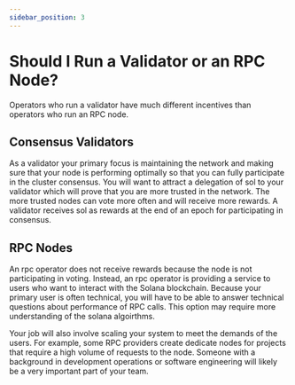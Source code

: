 ```yaml
---
sidebar_position: 3
---
```


# Should I Run a Validator or an RPC Node?

Operators who run a validator have much different incentives than operators who run an RPC node.

## Consensus Validators

As a validator your primary focus is maintaining the network and making sure that your node is performing optimally so that you can fully participate in the cluster consensus.  You will want to attract a delegation of sol to your validator which will prove that you are more trusted in the network. The more trusted nodes can vote more often and will receive more rewards. A validator receives sol as rewards at the end of an epoch for participating in consensus.

## RPC Nodes

An rpc operator does not receive rewards because the node is not participating in voting. Instead, an rpc operator is providing a service to users who want to interact with the Solana blockchain.  Because your primary user is often technical, you will have to be able to answer technical questions about performance of RPC calls.  This option may require more understanding of the solana algoirthms.

Your job will also involve scaling your system to meet the demands of the users. For example, some RPC providers create dedicate nodes for projects that require a high volume of requests to the node. Someone with a background in development operations or software engineering will likely be a very important part of your team.